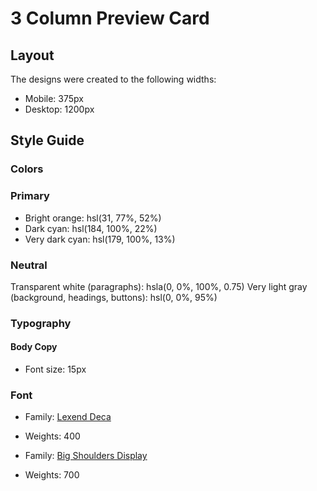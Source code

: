 # 3 Column Preview Card

## Layout

The designs were created to the following widths:

- Mobile: 375px
- Desktop: 1200px

## Style Guide

### Colors

### Primary

- Bright orange: hsl(31, 77%, 52%)
- Dark cyan: hsl(184, 100%, 22%)
- Very dark cyan: hsl(179, 100%, 13%)

### Neutral

Transparent white (paragraphs): hsla(0, 0%, 100%, 0.75)
Very light gray (background, headings, buttons): hsl(0, 0%, 95%)

### Typography

#### Body Copy

- Font size: 15px

### Font

- Family: [Lexend Deca](https://fonts.google.com/specimen/Lexend+Deca)
- Weights: 400

- Family: [Big Shoulders Display](https://fonts.google.com/specimen/Big+Shoulders+Display)
- Weights: 700

